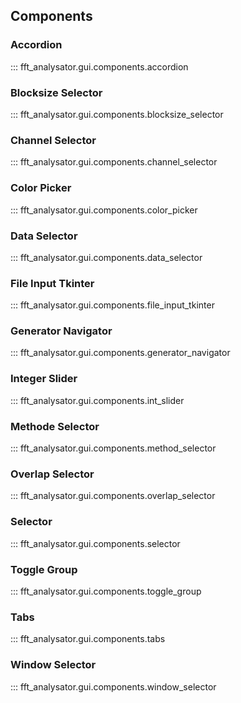 ## Components

### Accordion

::: fft_analysator.gui.components.accordion

### Blocksize Selector

::: fft_analysator.gui.components.blocksize_selector

### Channel Selector

::: fft_analysator.gui.components.channel_selector

### Color Picker

::: fft_analysator.gui.components.color_picker

### Data Selector

::: fft_analysator.gui.components.data_selector

### File Input Tkinter

::: fft_analysator.gui.components.file_input_tkinter

### Generator Navigator

::: fft_analysator.gui.components.generator_navigator

### Integer Slider

::: fft_analysator.gui.components.int_slider

### Methode Selector

::: fft_analysator.gui.components.method_selector

### Overlap Selector

::: fft_analysator.gui.components.overlap_selector

### Selector

::: fft_analysator.gui.components.selector

### Toggle Group

::: fft_analysator.gui.components.toggle_group

### Tabs

::: fft_analysator.gui.components.tabs

### Window Selector

::: fft_analysator.gui.components.window_selector
